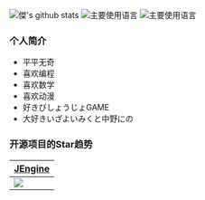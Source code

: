 ![傑's github stats](https://github-readme-stats.vercel.app/api?username=JasonXuDeveloper&hide_title=false&hide_border=true&show_icons=true&include_all_commits=true&line_height=21&theme=dracula&locale=cn)
![主要使用语言](https://github-readme-stats.vercel.app/api/top-langs/?username=JasonXuDeveloper&hide_title=false&hide_border=true&layout=compact&theme=dracula&locale=cn)
![主要使用语言](https://github-profile-trophy.vercel.app/?username=JasonXuDeveloper&theme=flat&no-frame=true&margin-w=30)

### 个人简介

- 平平无奇
- 喜欢编程
- 喜欢数学
- 喜欢动漫
- 好きびしょうじょGAME
- 大好きいざよいみくと中野にの

### 开源项目的Star趋势  

| [JEngine](https://github.com/JasonXuDeveloper/JEngine)       |
| ------------------------------------------------------------ |
| <img src="https://starchart.cc/JasonXuDeveloper/JEngine.svg"> |

